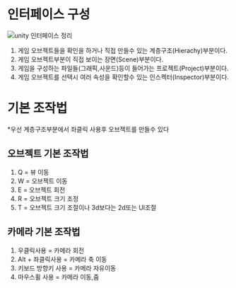 # 인터페이스 구성
![unity 인터페이스 정리](https://github.com/kimcherjoung/UnityBasic_TIL/assets/101804328/53d304be-214c-4d2e-8cfc-753102e8c836)

1. 게임 오브젝트들을 확인을 하거나 직접 만들수 있는 계층구조(Hierachy)부분이다.
2. 게임 오브젝트부분이 직접 보이는 장면(Scene)부분이다.
3. 게임을 구성하는 파일들(그래픽,사운드)등이 들어가는 프로젝트(Project)부분이다.
4. 게임 오브젝트를 선택시 여러 속성을 확인할수 있는 인스켁터(Inspector)부분이다.

# 기본 조작법
*우선 계층구조부분에서 좌클릭 사용후 오브젝트를 만들수 있다
## 오브젝트 기본 조작법
1. Q = 뷰 이동
2. W = 오브젝트 이동
3. E = 오브젝트 회전
4. R = 오브젝트 크기 조정
5. T = 오브젝트 크기 조절이나 3d보다는 2d또는 UI조절

## 카메라 기본 조작법
1. 우클릭사용 = 카메라 회전
2. Alt + 좌클릭사용 = 카메라 축 이동
3. 키보드 방향키 사용 = 카메라 자유이동
4. 마우스휠 사용 = 카메라 이동,줌
